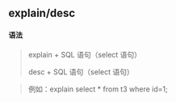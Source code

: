 ## explain/desc

#### 语法

> explain + SQL 语句（select 语句）
>
> desc + SQL 语句（select 语句）

> 例如：explain select * from t3 where id=1;

### 

